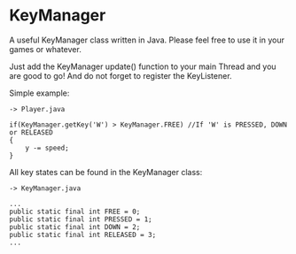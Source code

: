 # KeyManager
A useful KeyManager class written in Java. Please feel free to use it in your games or whatever.

Just add the KeyManager update() function to your main Thread and you are good to go! And do not forget to register the KeyListener.

Simple example:

    -> Player.java
      
    if(KeyManager.getKey('W') > KeyManager.FREE) //If 'W' is PRESSED, DOWN or RELEASED
    {
        y -= speed;
    }

All key states can be found in the KeyManager class:

    -> KeyManager.java

    ...
    public static final int FREE = 0;
    public static final int PRESSED = 1;
    public static final int DOWN = 2;
    public static final int RELEASED = 3;
    ...
